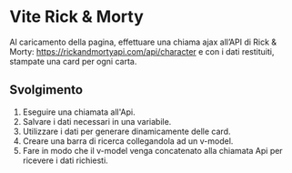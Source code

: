 # Vite Rick & Morty
Al caricamento della pagina, effettuare una chiama ajax all’API di Rick & Morty: https://rickandmortyapi.com/api/character e con i dati restituiti, stampate una card per ogni carta.

## Svolgimento
1. Eseguire una chiamata all'Api.
2. Salvare i dati necessari in una variabile.
3. Utilizzare i dati per generare dinamicamente delle card.
4. Creare una barra di ricerca collegandola ad un v-model.
5. Fare in modo che il v-model venga concatenato alla chiamata Api per ricevere i dati richiesti.
